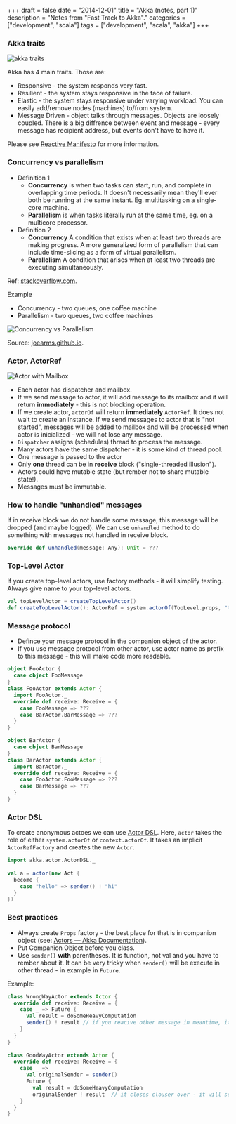 +++
draft = false
date = "2014-12-01"
title = "Akka (notes, part 1)"
description = "Notes from \"Fast Track to Akka\"."
categories = ["development", "scala"]
tags = ["development", "scala", "akka"]
+++

### Akka traits

![akka traits](/img/akka-notes/reactive-traits.svg)

Akka has 4 main traits. Those are:

* Responsive - the system responds very fast.
* Resilient - the system stays responsive in the face of failure.
* Elastic - the system stays responsive under varying workload. You can easily add/remove nodes (machines) to/from system.
* Message Driven - object talks through messages. Objects are loosely coupled. There is a big diffrence between event and message - every message has recipient address, but events don't have to have it.

Please see [Reactive Manifesto](http://www.reactivemanifesto.org/) for more information.

### Concurrency vs parallelism

* Definition 1
  * **Concurrency** is when two tasks can start, run, and complete in overlapping time periods. It doesn't necessarily mean they'll ever both be running at the same instant. Eg. multitasking on a single-core machine.
  * **Parallelism** is when tasks literally run at the same time, eg. on a multicore processor.
* Definition 2
  * **Concurrency** A condition that exists when at least two threads are making progress. A more generalized form of parallelism that can include time-slicing as a form of virtual parallelism.
  * **Parallelism** A condition that arises when at least two threads are executing simultaneously.

Ref: [stackoverflow.com](http://stackoverflow.com/questions/1050222/concurrency-vs-parallelism-what-is-the-difference).

Example

* Concurrency - two queues, one coffee machine
* Parallelism - two queues, two coffee machines

![Concurrency vs Parallelism](/img/akka-notes/con_and_par.jpg)

Source: [joearms.github.io](http://joearms.github.io/2013/04/05/concurrent-and-parallel-programming.html).

### Actor, ActorRef

![Actor with Mailbox](/img/akka-notes/actor-ref.png)

* Each actor has dispatcher and mailbox.
* If we send message to actor, it will add message to its mailbox and it will return **immediately** - this is not blocking operation.
* If we create actor, `actorOf` will return **immediately** `ActorRef`. It does not wait to create an instance. If we send messages to actor that is "not started", messages will be added to mailbox and will be processed when actor is inicialized - we will not lose any message.
* `Dispatcher` assigns (schedules) thread to process the message.
* Many actors have the same dispatcher - it is some kind of thread pool.
* One message is passed to the actor
* Only **one** thread can be in **receive** block ("single-threaded illusion").
* Actors could have mutable state (but rember not to share mutable state!).
* Messages must be immutable.

### How to handle "unhandled" messages

If in receive block we do not handle some message, this message will be dropped (and maybe logged). We can use `unhandled` method to do something with messages not handled in receive block.

```scala
override def unhandled(message: Any): Unit = ???
```

### Top-Level Actor

If you create top-level actors, use factory methods - it will simplify testing. Always give name to your top-level actors.

```scala
val topLevelActor = createTopLevelActor()
def createTopLevelActor(): ActorRef = system.actorOf(TopLevel.props, "top-level")
```

### Message protocol

* Defince your message protocol in the companion object of the actor.
* If you use message protocol from other actor, use actor name as prefix to this message - this will make code more readable.

```scala
object FooActor {
  case object FooMessage
}
class FooActor extends Actor {
  import FooActor._
  override def receive: Receive = {
    case FooMessage => ???
    case BarActor.BarMessage => ???
  }
}

object BarActor {
  case object BarMessage
}
class BarActor extends Actor {
  import BarActor._
  override def receive: Receive = {
    case FooActor.FooMessage => ???
    case BarMessage => ???
  }
}
```

### Actor DSL

To create anonymous actoes we can use [Actor DSL](http://doc.akka.io/docs/akka/2.3.0-RC1/scala/actordsl.html). Here, `actor` takes the role of either `system.actorOf` or `context.actorOf`. It takes an implicit `ActorRefFactory` and creates the new `Actor`.

```scala
import akka.actor.ActorDSL._
 
val a = actor(new Act {
  become {
    case "hello" => sender() ! "hi"
  }
})
```

### Best practices

* Always create `Props` factory - the best place for that is in companion object (see: [Actors — Akka Documentation](http://doc.akka.io/docs/akka/snapshot/scala/actors.html)).
* Put Companion Object before you class.
* Use `sender()` **with** parentheses. It is function, not val and you have to rember about it. It can be very tricky when `sender()` will be execute in other thread - in example in `Future`.

Example:

```scala
class WrongWayActor extends Actor {
  override def receive: Receive = {
    case _ => Future {
      val result = doSomeHeavyComputation
      sender() ! result // if you reacive other message in meantime, it will send the response to WRONG actor
    }
  }
}
 
class GoodWayActor extends Actor {
  override def receive: Receive = {
    case _ =>
      val originalSender = sender()
      Future {
        val result = doSomeHeavyComputation
        originalSender ! result  // it closes clouser over - it will send response to right actor
    }
  }
}
```